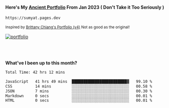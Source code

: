 #### Here's My [Ancient Portfolio](https://sumyat.pages.dev) From Jan 2023 ( Don't Take it Too Seriously ) 
````bash
https://sumyat.pages.dev 
````

<sub>Inspired by [Brittany Chiang's Portfolio (v4)](https://v4.brittanychiang.com/) Not as good as the original!</sub>


<a href='https://sumyat.pages.dev/'>
    <img src='https://github.com/sumyat-aung/sumyat-aung/assets/108873224/c9b4f2be-c585-4dd3-84e1-692c3854a6d8' alt='portfolio' align='center' />
</a>


<br />
<br />


<br />
<br />

**What've I been up to this month?**

<!--START_SECTION:waka-->

```txt
Total Time: 42 hrs 12 mins

JavaScript   41 hrs 49 mins  ████████████████████████▓   99.10 %
CSS          14 mins         ░░░░░░░░░░░░░░░░░░░░░░░░░   00.58 %
JSON         7 mins          ░░░░░░░░░░░░░░░░░░░░░░░░░   00.30 %
Markdown     0 secs          ░░░░░░░░░░░░░░░░░░░░░░░░░   00.01 %
HTML         0 secs          ░░░░░░░░░░░░░░░░░░░░░░░░░   00.01 %
```

<!--END_SECTION:waka-->




